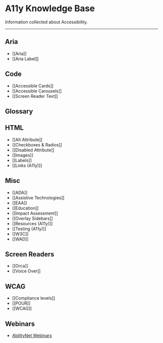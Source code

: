 # A11y Knowledge Base

Information collected about Accessibility.

---

## Aria

- [[Aria]]
- [[Aria Label]]

## Code

- [[Accessible Cards]]
- [[Accessible Carousels]]
- [[Screen Reader Text]]

## Glossary

## HTML

- [[Alt Attribute]]
- [[Checkboxes & Radios]]
- [[Disabled Attribute]]
- [[Images]]
- [[Labels]]
- [[Links (A11y)]]

## Misc

- [[ADA]]
- [[Assistive Technologies]]
- [[EAA]]
- [[Education]]
- [[Impact Assessment]]
- [[Overlay Sidebars]]
- [[Resources (A11y)]]
- [[Testing (A11y)]]
- [[W3C]]
- [[WAD]]

## Screen Readers

- [[Orca]]
- [[Voice Over]] 

## WCAG

- [[Compliance levels]]
- [[POUR]]
- [[WCAG]]

## Webinars

- [AbilityNet Webinars](AbilityNet%20Webinars.md)